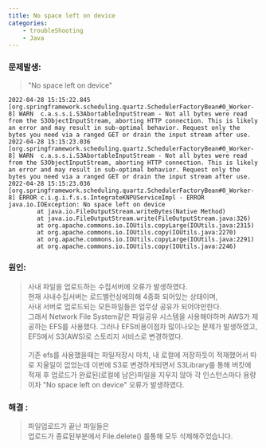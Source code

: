 ```yaml
---
title: No space left on device
categories: 
    - troubleShooting
    - Java 
---
```


### 문제발생:
> "No space left on device"

```text
2022-04-28 15:15:22.845 [org.springframework.scheduling.quartz.SchedulerFactoryBean#0_Worker-8] WARN  c.a.s.s.i.S3AbortableInputStream - Not all bytes were read from the S3ObjectInputStream, aborting HTTP connection. This is likely an error and may result in sub-optimal behavior. Request only the bytes you need via a ranged GET or drain the input stream after use.
2022-04-28 15:15:23.036 [org.springframework.scheduling.quartz.SchedulerFactoryBean#0_Worker-8] WARN  c.a.s.s.i.S3AbortableInputStream - Not all bytes were read from the S3ObjectInputStream, aborting HTTP connection. This is likely an error and may result in sub-optimal behavior. Request only the bytes you need via a ranged GET or drain the input stream after use.
2022-04-28 15:15:23.036 [org.springframework.scheduling.quartz.SchedulerFactoryBean#0_Worker-8] ERROR c.i.g.i.f.s.s.IntegrateKNPUServiceImpl - ERROR
java.io.IOException: No space left on device
        at java.io.FileOutputStream.writeBytes(Native Method)
        at java.io.FileOutputStream.write(FileOutputStream.java:326)
        at org.apache.commons.io.IOUtils.copyLarge(IOUtils.java:2315)
        at org.apache.commons.io.IOUtils.copy(IOUtils.java:2270)
        at org.apache.commons.io.IOUtils.copyLarge(IOUtils.java:2291)
        at org.apache.commons.io.IOUtils.copy(IOUtils.java:2246)
```

### 원인: 
> 사내 파일을 업로드하는 수집서버에 오류가 발생하였다.<br>
> 현재 사내수집서버는 로드밸런싱에의해 4중화 되어있는 상태이며, <br>
> 사내 서버로 업로드되는 모든파일들은 업무상 공유가 되어야만한다. <br>
> 그래서 Network File System같은 파일공유 시스템을 사용해야하며 AWS가 제공하는 EFS를 사용했다.
> 그러나 EFS비용이점차 많이나오는 문제가 발생하였고, EFS에서 S3(AWS)로 스토리지 서비스로 변경하였다. <br><br>
> 기존 efs를 사용했을때는 파일저장시 마치, 내 로컬에 저장하듯이 적재했어서 따로 지울일이 없었는데
> 이번에 S3로 변경하게되면서 S3Library를 통해 버킷에 적재 후 업로드가 완료된(로컬에 남은)파일을 
> 지우지 않아 각 인스턴스마다 용량이차 "No space left on device" 오류가 발생하였다. <br>


### 해결 : 
> 파일업로드가 끝난 파일들은 <br>
> 업로드가 종료된부분에서 File.delete() 를통해 모두 삭제해주었습니다.
